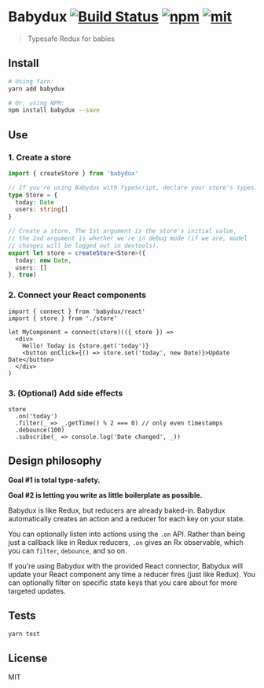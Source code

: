 # Babydux [![Build Status][build]](https://circleci.com/gh/bcherny/babydux) [![npm]](https://www.npmjs.com/package/babydux) [![mit]](https://opensource.org/licenses/MIT)

[build]: https://img.shields.io/circleci/project/bcherny/babydux.svg?branch=master&style=flat-square
[npm]: https://img.shields.io/npm/v/babydux.svg?style=flat-square
[mit]: https://img.shields.io/npm/l/babydux.svg?style=flat-square

> Typesafe Redux for babies

## Install

```sh
# Using Yarn:
yarn add babydux

# Or, using NPM:
npm install babydux --save
```

## Use

### 1. Create a store

```ts
import { createStore } from 'babydux'

// If you're using Babydux with TypeScript, declare your store's types.
type Store = {
  today: Date
  users: string[]
}

// Create a store. The 1st argument is the store's initial value,
// the 2nd argument is whether we're in debug mode (if we are, model
// changes will be logged out in devtools).
export let store = createStore<Store>({
  today: new Date,
  users: []
}, true)
```

### 2. Connect your React components

```tsx
import { connect } from 'babydux/react'
import { store } from './store'

let MyComponent = connect(store)(({ store }) =>
  <div>
    Hello! Today is {store.get('today')}
    <button onClick={() => store.set('today', new Date)}>Update Date</button>
  </div>
)
```

### 3. (Optional) Add side effects

```tsx
store
  .on('today')
  .filter(_ => _.getTime() % 2 === 0) // only even timestamps
  .debounce(100)
  .subscribe(_ => console.log('Date changed', _))
```

## Design philosophy

**Goal #1 is total type-safety.**

**Goal #2 is letting you write as little boilerplate as possible.**

Babydux is like Redux, but reducers are already baked-in. Babydux automatically creates an action and a reducer for each key on your state.

You can optionally listen into actions using the `.on` API. Rather than being just a callback like in Redux reducers, `.on` gives an Rx observable, which you can `filter`, `debounce`, and so on.

If you're using Babydux with the provided React connector, Babydux will update your React component any time a reducer fires (just like Redux). You can optionally filter on specific state keys that you care about for more targeted updates.

## Tests

```sh
yarn test
```

## License

MIT
